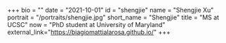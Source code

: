 +++
bio = ""
date = "2021-10-01"
id = "shengjie"
name = "Shengjie Xu"
portrait = "/portraits/shengjie.jpg"
short_name = "Shengjie"
title = "MS at UCSC"
now = "PhD student at University of Maryland"
external_link="https://biagiomattialarosa.github.io/"
+++


